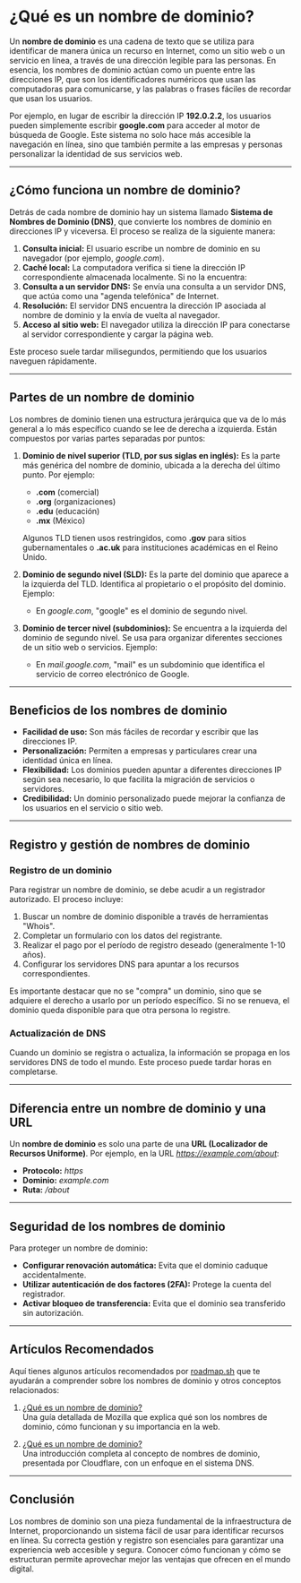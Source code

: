 # ¿Qué es un nombre de dominio?

Un **nombre de dominio** es una cadena de texto que se utiliza para identificar de manera única un recurso en Internet, como un sitio web o un servicio en línea, a través de una dirección legible para las personas. En esencia, los nombres de dominio actúan como un puente entre las direcciones IP, que son los identificadores numéricos que usan las computadoras para comunicarse, y las palabras o frases fáciles de recordar que usan los usuarios.

Por ejemplo, en lugar de escribir la dirección IP **192.0.2.2**, los usuarios pueden simplemente escribir **google.com** para acceder al motor de búsqueda de Google. Este sistema no solo hace más accesible la navegación en línea, sino que también permite a las empresas y personas personalizar la identidad de sus servicios web.

---

## ¿Cómo funciona un nombre de dominio?

Detrás de cada nombre de dominio hay un sistema llamado **Sistema de Nombres de Dominio (DNS)**, que convierte los nombres de dominio en direcciones IP y viceversa. El proceso se realiza de la siguiente manera:

1. **Consulta inicial:** El usuario escribe un nombre de dominio en su navegador (por ejemplo, *google.com*).
2. **Caché local:** La computadora verifica si tiene la dirección IP correspondiente almacenada localmente. Si no la encuentra:
3. **Consulta a un servidor DNS:** Se envía una consulta a un servidor DNS, que actúa como una "agenda telefónica" de Internet.
4. **Resolución:** El servidor DNS encuentra la dirección IP asociada al nombre de dominio y la envía de vuelta al navegador.
5. **Acceso al sitio web:** El navegador utiliza la dirección IP para conectarse al servidor correspondiente y cargar la página web.

Este proceso suele tardar milisegundos, permitiendo que los usuarios naveguen rápidamente.

---

## Partes de un nombre de dominio

Los nombres de dominio tienen una estructura jerárquica que va de lo más general a lo más específico cuando se lee de derecha a izquierda. Están compuestos por varias partes separadas por puntos:

1. **Dominio de nivel superior (TLD, por sus siglas en inglés):**
   Es la parte más genérica del nombre de dominio, ubicada a la derecha del último punto. Por ejemplo:
   - **.com** (comercial)
   - **.org** (organizaciones)
   - **.edu** (educación)
   - **.mx** (México)
   
   Algunos TLD tienen usos restringidos, como **.gov** para sitios gubernamentales o **.ac.uk** para instituciones académicas en el Reino Unido.

2. **Dominio de segundo nivel (SLD):**
   Es la parte del dominio que aparece a la izquierda del TLD. Identifica al propietario o el propósito del dominio. Ejemplo:
   - En *google.com*, "google" es el dominio de segundo nivel.
   
3. **Dominio de tercer nivel (subdominios):**
   Se encuentra a la izquierda del dominio de segundo nivel. Se usa para organizar diferentes secciones de un sitio web o servicios. Ejemplo:
   - En *mail.google.com*, "mail" es un subdominio que identifica el servicio de correo electrónico de Google.

---

## Beneficios de los nombres de dominio

- **Facilidad de uso:** Son más fáciles de recordar y escribir que las direcciones IP.
- **Personalización:** Permiten a empresas y particulares crear una identidad única en línea.
- **Flexibilidad:** Los dominios pueden apuntar a diferentes direcciones IP según sea necesario, lo que facilita la migración de servicios o servidores.
- **Credibilidad:** Un dominio personalizado puede mejorar la confianza de los usuarios en el servicio o sitio web.

---

## Registro y gestión de nombres de dominio

### **Registro de un dominio**
Para registrar un nombre de dominio, se debe acudir a un registrador autorizado. El proceso incluye:
1. Buscar un nombre de dominio disponible a través de herramientas "Whois".
2. Completar un formulario con los datos del registrante.
3. Realizar el pago por el período de registro deseado (generalmente 1-10 años).
4. Configurar los servidores DNS para apuntar a los recursos correspondientes.

Es importante destacar que no se "compra" un dominio, sino que se adquiere el derecho a usarlo por un período específico. Si no se renueva, el dominio queda disponible para que otra persona lo registre.

### **Actualización de DNS**
Cuando un dominio se registra o actualiza, la información se propaga en los servidores DNS de todo el mundo. Este proceso puede tardar horas en completarse.

---

## Diferencia entre un nombre de dominio y una URL

Un **nombre de dominio** es solo una parte de una **URL (Localizador de Recursos Uniforme)**.
Por ejemplo, en la URL *https://example.com/about*:
- **Protocolo:** *https*
- **Dominio:** *example.com*
- **Ruta:** */about*

---

## Seguridad de los nombres de dominio

Para proteger un nombre de dominio:
- **Configurar renovación automática:** Evita que el dominio caduque accidentalmente.
- **Utilizar autenticación de dos factores (2FA):** Protege la cuenta del registrador.
- **Activar bloqueo de transferencia:** Evita que el dominio sea transferido sin autorización.

---

## Artículos Recomendados
Aquí tienes algunos artículos recomendados por [roadmap.sh](https://roadmap.sh/backend) que te ayudarán a comprender sobre los nombres de dominio y otros conceptos relacionados:

1. [¿Qué es un nombre de dominio?](https://developer.mozilla.org/es/docs/Learn/Common_questions/Web_mechanics/What_is_a_domain_name)   
   Una guía detallada de Mozilla que explica qué son los nombres de dominio, cómo funcionan y su importancia en la web.

2. [¿Qué es un nombre de dominio?](https://www.cloudflare.com/es-la/learning/dns/glossary/what-is-a-domain-name/)   
   Una introducción completa al concepto de nombres de dominio, presentada por Cloudflare, con un enfoque en el sistema DNS.

---

## Conclusión  

Los nombres de dominio son una pieza fundamental de la infraestructura de Internet, proporcionando un sistema fácil de usar para identificar recursos en línea. Su correcta gestión y registro son esenciales para garantizar una experiencia web accesible y segura. Conocer cómo funcionan y cómo se estructuran permite aprovechar mejor las ventajas que ofrecen en el mundo digital.